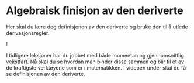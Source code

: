 # Algebraisk finisjon av den deriverte


Her skal du lære deg definisjonen av den deriverte og bruke den til å utlede derivasjonsregler.

!

I tidligere leksjoner har du jobbet med både momentan og gjennomsnittlig vekstfart. Nå skal du se hvordan man binder disse sammen og blir til et av de kraftigste verktøyene som er i matematikken. I videoen under skal du få se definisjonen av den deriverte.

